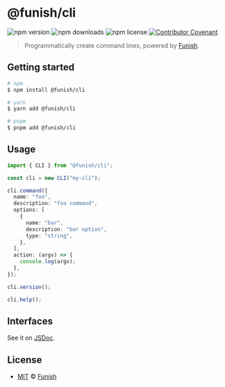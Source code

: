 # @funish/cli

![npm version](https://img.shields.io/npm/v/@funish/cli)
![npm downloads](https://img.shields.io/npm/dw/@funish/cli)
![npm license](https://img.shields.io/npm/l/@funish/cli)
[![Contributor Covenant](https://img.shields.io/badge/Contributor%20Covenant-2.1-4baaaa.svg)](https://www.contributor-covenant.org/version/2/1/code_of_conduct/)

> Programmatically create command lines, powered by [Funish](https://funish.net/).

## Getting started

```bash
# npm
$ npm install @funish/cli

# yarn
$ yarn add @funish/cli

# pnpm
$ pnpm add @funish/cli
```

## Usage

```ts
import { CLI } from "@funish/cli";

const cli = new CLI("my-cli");

cli.command({
  name: "foo",
  description: "foo command",
  options: [
    {
      name: "bar",
      description: "bar option",
      type: "string",
    },
  ],
  action: (argv) => {
    console.log(argv);
  },
});

cli.version();

cli.help();
```

## Interfaces

See it on [JSDoc](https://www.jsdocs.io/package/@funish/cli).

## License

- [MIT](LICENSE) &copy; [Funish](https://funish.net/)

